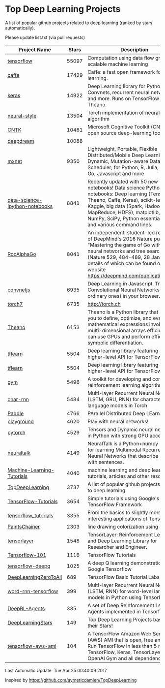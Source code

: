 # Top Deep Learning Projects
A list of popular github projects related to deep learning (ranked by stars automatically).

Please update list.txt (via pull requests)

| Project Name| Stars | Description 
| ------- | ------ | ------  
| [tensorflow](https://github.com/tensorflow/tensorflow) | 55097 | Computation using data flow graphs for scalable machine learning |  
| [caffe](https://github.com/BVLC/caffe) | 17429 | Caffe: a fast open framework for deep learning. |  
| [keras](https://github.com/fchollet/keras) | 14922 | Deep Learning library for Python. Convnets, recurrent neural networks, and more. Runs on TensorFlow or Theano. |  
| [neural-style](https://github.com/jcjohnson/neural-style) | 13504 | Torch implementation of neural style algorithm |  
| [CNTK](https://github.com/Microsoft/CNTK) | 10481 | Microsoft Cognitive Toolkit (CNTK), an open source deep-learning toolkit |  
| [deepdream](https://github.com/google/deepdream) | 10088 |  |  
| [mxnet](https://github.com/dmlc/mxnet) | 9350 | Lightweight, Portable, Flexible Distributed/Mobile Deep Learning with Dynamic, Mutation-aware Dataflow Dep Scheduler; for Python, R, Julia, Scala, Go, Javascript and more |  
| [data-science-ipython-notebooks](https://github.com/donnemartin/data-science-ipython-notebooks) | 8841 | Recently updated with 50 new notebooks! Data science Python notebooks: Deep learning (TensorFlow, Theano, Caffe, Keras), scikit-learn, Kaggle, big data (Spark, Hadoop MapReduce, HDFS), matplotlib, pandas, NumPy, SciPy, Python essentials, AWS, and various command lines. |  
| [RocAlphaGo](https://github.com/Rochester-NRT/RocAlphaGo) | 8041 | An independent, student-led replication of DeepMind's 2016 Nature publication, "Mastering the game of Go with deep neural networks and tree search" (Nature 529, 484-489, 28 Jan 2016), details of which can be found on their website https://deepmind.com/publications.html. |  
| [convnetjs](https://github.com/karpathy/convnetjs) | 6935 | Deep Learning in Javascript. Train Convolutional Neural Networks (or ordinary ones) in your browser. |  
| [torch7](https://github.com/torch/torch7) | 6735 | http://torch.ch |  
| [Theano](https://github.com/Theano/Theano) | 6153 | Theano is a Python library that allows you to define, optimize, and evaluate mathematical expressions involving multi-dimensional arrays efficiently. It can use GPUs and perform efficient symbolic differentiation. |  
| [tflearn](https://github.com/tflearn/tflearn) | 5504 | Deep learning library featuring a higher-level API for TensorFlow. |  
| [tflearn](https://github.com/tflearn/tflearn) | 5504 | Deep learning library featuring a higher-level API for TensorFlow. |  
| [gym](https://github.com/openai/gym) | 5496 | A toolkit for developing and comparing reinforcement learning algorithms. |  
| [char-rnn](https://github.com/karpathy/char-rnn) | 5484 | Multi-layer Recurrent Neural Networks (LSTM, GRU, RNN) for character-level language models in Torch |  
| [Paddle](https://github.com/PaddlePaddle/Paddle) | 4766 | PArallel Distributed Deep LEarning |  
| [playground](https://github.com/tensorflow/playground) | 4620 | Play with neural networks! |  
| [pytorch](https://github.com/pytorch/pytorch) | 4529 | Tensors and Dynamic neural networks in Python  with strong GPU acceleration |  
| [neuraltalk](https://github.com/karpathy/neuraltalk) | 4149 | NeuralTalk is a Python+numpy project for learning Multimodal Recurrent Neural Networks that describe images with sentences. |  
| [Machine-Learning-Tutorials](https://github.com/ujjwalkarn/Machine-Learning-Tutorials) | 4040 | machine learning and deep learning tutorials, articles and other resources  |  
| [TopDeepLearning](https://github.com/aymericdamien/TopDeepLearning) | 3737 | A list of popular github projects related to deep learning |  
| [TensorFlow-Tutorials](https://github.com/nlintz/TensorFlow-Tutorials) | 3654 | Simple tutorials using Google's TensorFlow Framework |  
| [tensorflow_tutorials](https://github.com/pkmital/tensorflow_tutorials) | 3355 | From the basics to slightly more interesting applications of Tensorflow |  
| [PaintsChainer](https://github.com/pfnet/PaintsChainer) | 2303 | line drawing colorization using chainer |  
| [tensorlayer](https://github.com/zsdonghao/tensorlayer) | 1548 | TensorLayer: Reinforcement Learning and Deep Learning Library for Researcher and Engineer. |  
| [Tensorflow-101](https://github.com/sjchoi86/Tensorflow-101) | 1116 | TensorFlow Tutorials |  
| [tensorflow-deepq](https://github.com/nivwusquorum/tensorflow-deepq) | 1025 | A deep Q learning demonstration using Google Tensorflow |  
| [DeepLearningZeroToAll](https://github.com/hunkim/DeepLearningZeroToAll) | 689 | TensorFlow Basic Tutorial Labs |  
| [word-rnn-tensorflow](https://github.com/hunkim/word-rnn-tensorflow) | 399 | Multi-layer Recurrent Neural Networks (LSTM, RNN) for word-level language models in Python using TensorFlow. |  
| [DeepRL-Agents](https://github.com/awjuliani/DeepRL-Agents) | 335 | A set of Deep Reinforcement Learning Agents implemented in Tensorflow. |  
| [DeepLearningStars](https://github.com/hunkim/DeepLearningStars) | 149 | Top Deep Learning Projects based on their Stars! |  
| [tensorflow-aws-ami](https://github.com/ritchieng/tensorflow-aws-ami) | 104 | A TensorFlow Amazon Web Service (AWS) AMI that is open, free and works. Run TensorFlow in less than 5 minutes. TensorFlow, Keras, TensorLayer, OpenAI Gym and all dependencies. |  

Last Automatic Update: Tue Apr 25 00:40:09 2017

Inspired by https://github.com/aymericdamien/TopDeepLearning